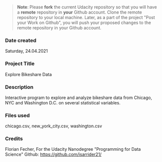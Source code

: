 >**Note**: Please **fork** the current Udacity repository so that you will have a **remote** repository in **your** Github account. Clone the remote repository to your local machine. Later, as a part of the project "Post your Work on Github", you will push your proposed changes to the remote repository in your Github account.

### Date created
Saturday, 24.04.2021

### Project Title
Explore Bikeshare Data

### Description
Interactive program to explore and analyze bikeshare data from Chicago, NYC and Washington D.C. on several statistical variables.

### Files used
chicago.csv, new_york_city.csv, washington.csv

### Credits
Florian Fecher,
For the Udacity Nanodegree "Programming for Data Science"
Github: https://github.com/isarrider21/

